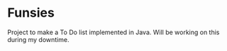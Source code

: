 # Funsies

Project to make a To Do list implemented in Java. Will be working on this during my downtime.
